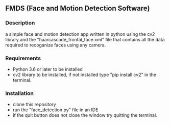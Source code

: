 ## FMDS (Face and Motion Detection Software)

### Description
 a simple face and motion detection app written in python using the cv2 library and the "haarcascade_frontal_face.xml" file
 that contains all the data required to recoganize faces using any camera.

### Requirements
 * Python 3.6 or later to be installed
 * cv2 library to be installed, if not installed type 
   "pip install cv2" in the terminal.

### Installation
 * clone this repository
 * run the "face_detection.py" file in an IDE
 * if the quit button does not close the window
   try quitting the terminal.



